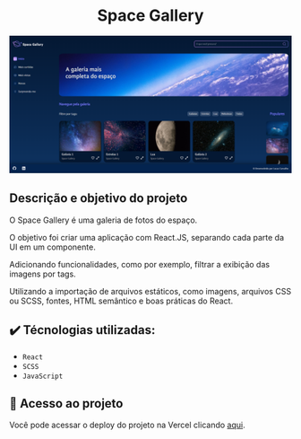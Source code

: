 <h1 align="center">Space Gallery</h1>

![Template Space Gallery](public/assets/imagens/readme-img/Capa_do_Projeto.png)

## Descrição e objetivo do projeto

O Space Gallery é uma galeria de fotos do espaço.

O objetivo foi criar uma aplicação com React.JS, separando cada parte da UI em um componente.

Adicionando funcionalidades, como por exemplo, filtrar a exibição das imagens por tags.

Utilizando a importação de arquivos estáticos, como imagens, arquivos CSS ou SCSS, fontes, HTML semântico e boas práticas do React.

## :heavy_check_mark: Técnologias utilizadas:

- `React`
- `SCSS`
- `JavaScript`

## :link: Acesso ao projeto

Você pode acessar o deploy do projeto na Vercel clicando [aqui](https://space-gallery-gold.vercel.app/).
